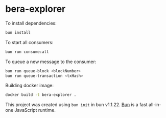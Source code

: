# bera-explorer

To install dependencies:

```bash
bun install
```

To start all consumers:

```bash
bun run consume:all
```

To queue a new message to the consumer:
```bash
bun run queue-block <blockNumber>
bun run queue-transaction <txHash>
```

Building docker image:
```bash
docker build -t bera-explorer .
```

This project was created using `bun init` in bun v1.1.22. [Bun](https://bun.sh) is a fast all-in-one JavaScript runtime.
